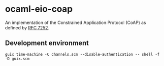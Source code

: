 # ocaml-eio-coap

An implementation of the Constrained Application Protocol (CoAP) as defined by [RFC 7252](https://www.rfc-editor.org/rfc/rfc7252).

## Development environment

```
guix time-machine -C channels.scm --disable-authentication -- shell -f -D guix.scm
```
